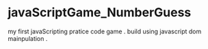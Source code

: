 # javaScriptGame_NumberGuess
my first javaScripting pratice code game . build using javascript dom mainpulation .
